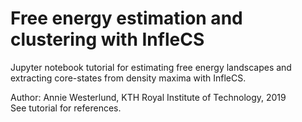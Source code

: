 # Free energy estimation and clustering with InfleCS
Jupyter notebook tutorial for estimating free energy landscapes and extracting core-states from density maxima with InfleCS.

Author: Annie Westerlund, KTH Royal Institute of Technology, 2019 </br>
See tutorial for references.
